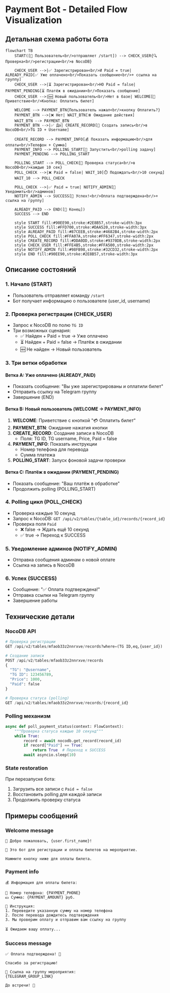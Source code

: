 # Payment Bot - Detailed Flow Visualization

## Детальная схема работы бота

```mermaid
flowchart TB
    START([👤 Пользователь<br/>отправляет /start]) --> CHECK_USER{🔍 Проверка<br/>регистрации<br/>в NocoDB}

    CHECK_USER -->|✅ Зарегистрирован<br/>И Paid = true| ALREADY_PAID[✅ Уже оплачено<br/>Показать сообщение<br/>+ ссылка на группу]
    CHECK_USER -->|⏳ Зарегистрирован<br/>НО Paid = false| PAYMENT_PENDING[⏳ Платёж в ожидании<br/>Показать сообщение]
    CHECK_USER -->|🆕 Новый пользователь<br/>Нет в базе| WELCOME[👋 Приветствие<br/>Кнопка: Оплатить билет]

    WELCOME --> PAYMENT_BTN{Пользователь нажал<br/>кнопку Оплатить?}
    PAYMENT_BTN -->|❌ Нет| WAIT_BTN[⏸️ Ожидание действия]
    WAIT_BTN --> PAYMENT_BTN
    PAYMENT_BTN -->|✅ Да| CREATE_RECORD[📝 Создать запись<br/>в NocoDB<br/>TG ID + Username]

    CREATE_RECORD --> PAYMENT_INFO[💰 Показать информацию<br/>для оплаты<br/>Телефон + Сумма]
    PAYMENT_INFO --> POLLING_START[🔄 Запустить<br/>polling задачу]
    PAYMENT_PENDING --> POLLING_START

    POLLING_START --> POLL_CHECK{🔄 Проверка статуса<br/>в NocoDB<br/>каждые 10 сек}
    POLL_CHECK -->|❌ Paid = false| WAIT_10[⏱️ Подождать<br/>10 секунд]
    WAIT_10 --> POLL_CHECK

    POLL_CHECK -->|✅ Paid = true| NOTIFY_ADMIN[📢 Уведомить<br/>админов]
    NOTIFY_ADMIN --> SUCCESS[🎊 Успех!<br/>Оплата подтверждена<br/>+ ссылка на группу]

    ALREADY_PAID --> END([🏁 Конец])
    SUCCESS --> END

    style START fill:#90EE90,stroke:#2E8B57,stroke-width:3px
    style SUCCESS fill:#FFD700,stroke:#DAA520,stroke-width:3px
    style ALREADY_PAID fill:#87CEEB,stroke:#4682B4,stroke-width:2px
    style POLL_CHECK fill:#FFA07A,stroke:#FF6347,stroke-width:2px
    style CREATE_RECORD fill:#DDA0DD,stroke:#9370DB,stroke-width:2px
    style CHECK_USER fill:#FFE4B5,stroke:#FFA500,stroke-width:2px
    style NOTIFY_ADMIN fill:#98FB98,stroke:#32CD32,stroke-width:2px
    style END fill:#90EE90,stroke:#2E8B57,stroke-width:3px
```

## Описание состояний

### 1. Начало (START)
- Пользователь отправляет команду `/start`
- Бот получает информацию о пользователе (user_id, username)

### 2. Проверка регистрации (CHECK_USER)
- Запрос к NocoDB по полю `TG ID`
- Три возможных сценария:
  - ✅ Найден + Paid = true → Уже оплачено
  - ⏳ Найден + Paid = false → Платёж в ожидании
  - 🆕 Не найден → Новый пользователь

### 3. Три ветки обработки

#### Ветка A: Уже оплачено (ALREADY_PAID)
- Показать сообщение: "Вы уже зарегистрированы и оплатили билет"
- Отправить ссылку на Telegram группу
- Завершение (END)

#### Ветка B: Новый пользователь (WELCOME → PAYMENT_INFO)
1. **WELCOME**: Приветствие с кнопкой "💳 Оплатить билет"
2. **PAYMENT_BTN**: Ожидание нажатия кнопки
3. **CREATE_RECORD**: Создание записи в NocoDB
   - Поля: TG ID, TG username, Price, Paid = false
4. **PAYMENT_INFO**: Показать инструкции
   - Номер телефона для перевода
   - Сумма платежа
5. **POLLING_START**: Запуск фоновой задачи проверки

#### Ветка C: Платёж в ожидании (PAYMENT_PENDING)
- Показать сообщение: "Ваш платёж в обработке"
- Продолжить polling (POLLING_START)

### 4. Polling цикл (POLL_CHECK)
- Проверка каждые 10 секунд
- Запрос к NocoDB: `GET /api/v2/tables/{table_id}/records/{record_id}`
- Проверка поля `Paid`
  - ❌ false → Ждать ещё 10 секунд
  - ✅ true → Переход к SUCCESS

### 5. Уведомление админов (NOTIFY_ADMIN)
- Отправка сообщения админам о новой оплате
- Ссылка на запись в NocoDB

### 6. Успех (SUCCESS)
- Сообщение: "✅ Оплата подтверждена!"
- Отправка ссылки на Telegram группу
- Завершение работы

## Технические детали

### NocoDB API
```python
# Проверка регистрации
GET /api/v2/tables/mfaob33z2nnrxve/records?where=(TG ID,eq,{user_id})

# Создание записи
POST /api/v2/tables/mfaob33z2nnrxve/records
{
  "TG": "@username",
  "TG ID": 123456789,
  "Price": 1000,
  "Paid": false
}

# Проверка статуса (polling)
GET /api/v2/tables/mfaob33z2nnrxve/records/{record_id}
```

### Polling механизм
```python
async def poll_payment_status(context: FlowContext):
    """Проверка статуса каждые 10 секунд"""
    while True:
        record = await nocodb.get_record(record_id)
        if record["Paid"] == True:
            return True  # Переход к SUCCESS
        await asyncio.sleep(10)
```

### State restoration
При перезапуске бота:
1. Загрузить все записи с `Paid = false`
2. Восстановить polling для каждой записи
3. Продолжить проверку статуса

## Примеры сообщений

### Welcome message
```
👋 Добро пожаловать, {user.first_name}!

🎉 Это бот для регистрации и оплаты билетов на мероприятие.

Нажмите кнопку ниже для оплаты билета.
```

### Payment info
```
💰 Информация для оплаты билета:

📱 Номер телефона: {PAYMENT_PHONE}
💵 Сумма: {PAYMENT_AMOUNT} руб.

📝 Инструкция:
1. Переведите указанную сумму на номер телефона
2. После перевода дождитесь подтверждения
3. Мы проверим оплату и отправим вам ссылку на группу

⏳ Ожидаем вашу оплату...
```

### Success message
```
✅ Оплата подтверждена! 🎊

Спасибо за регистрацию!

🔗 Ссылка на группу мероприятия:
{TELEGRAM_GROUP_LINK}

До встречи! 👋
```
